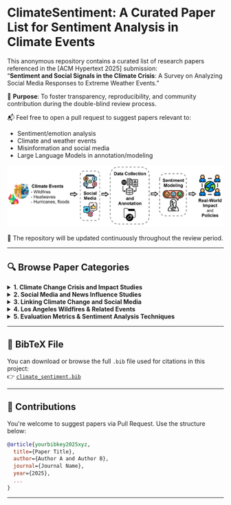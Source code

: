 # ClimateSentiment: A Curated Paper List for Sentiment Analysis in Climate Events

This anonymous repository contains a curated list of research papers referenced in the [ACM Hypertext 2025] submission:  
“**Sentiment and Social Signals in the Climate Crisis**: A Survey on Analyzing Social Media Responses to Extreme Weather Events.”

📝 **Purpose**: To foster transparency, reproducibility, and community contribution during the double-blind review process.

📬 Feel free to open a pull request to suggest papers relevant to:
- Sentiment/emotion analysis
- Climate and weather events
- Misinformation and social media
- Large Language Models in annotation/modeling

![Purpose Overview](./figures/overview.png)

📎 The repository will be updated continuously throughout the review period.

---

## 🔍 Browse Paper Categories

<details>
  <summary><strong>1. Climate Change Crisis and Impact Studies</strong></summary>

Papers covering climate change effects on migration, health, ecosystems, agriculture, biodiversity, and extreme events.

- `floranza2019impact` – The Impact of Disasters and Climate Change on Migration and Displacement  
- `gabric2023climate` – The Climate Change Crisis: A Review of Its Causes and Possible Responses  
- `mostafa2025interconnected` – Interconnected Impacts of Climate Change on Biodiversity, Agriculture, and Human Health  
<!-- Add more bullet points as needed -->
</details>

<details>
  <summary><strong>2. Social Media and News Influence Studies</strong></summary>

Research focusing on the impact of social media on traditional media, journalism, public opinion, and misinformation.

- `vsovsic2019influence` – Influence of Social Networks on National Television News Programmes  
- `newman2009rise` – The Rise of Social Media and Its Impact on Mainstream Journalism  
- `lakzaei2025loss` – LOSS-GAT for Fake News Detection  

</details>

<details>
  <summary><strong>3. Linking Climate Change and Social Media</strong></summary>

Studies analyzing how social media reflects, influences, and interacts with climate change narratives.

- `sultana2024systematic` – Systematic Review of the Climate Change–Social Media Nexus  
- `mavrodieva2019role` – Social Media as Soft Power in Climate Engagement  
- `vivion2024misinformation` – Misinformation About Climate Change on Social Media  
</details>

<details>
  <summary><strong>4. Los Angeles Wildfires & Related Events</strong></summary>

Papers that study the 2025 LA Wildfires, their social impact, misinformation, public health effects, and digital media coverage.

- `ko2024experience` – How California Wildfires Shaped Twitter Climate Framings  
- `gimello2025embers` – Societal Impact of the LA Wildfires on Misinformation  
- `chappell2025fakeimages` – NPR Article on Fake AI Wildfire Images  
<!-- Continue -->
</details>

<details>
  <summary><strong>5. Evaluation Metrics & Sentiment Analysis Techniques</strong></summary>

Sentiment models, annotation methods, benchmarks, and BERT/RoBERTa-based LLM approaches for climate-related NLP.

- `chicco2020advantages` – Advantages of MCC over F1  
- `liu2022sentiment` – Sentiment Analysis and Opinion Mining  
- `cambria2020senticnet` – SenticNet for Sentiment Tasks  

</details>

---

## 📎 BibTeX File

You can download or browse the full `.bib` file used for citations in this project:  
👉 [`climate_sentiment.bib`](./climate_sentiment.bib)

---

## 📢 Contributions

You're welcome to suggest papers via Pull Request. Use the structure below:

```bibtex
@article{yourbibkey2025xyz,
  title={Paper Title},
  author={Author A and Author B},
  journal={Journal Name},
  year={2025},
  ...
}
```
---
